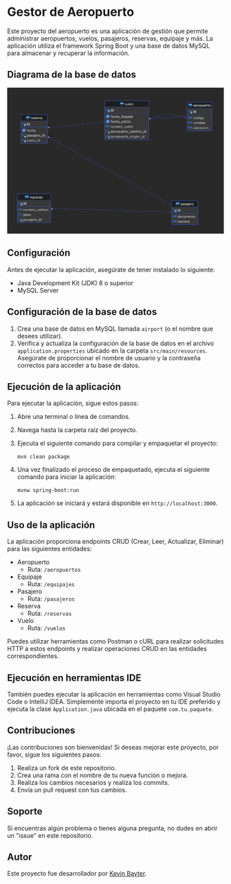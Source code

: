 # Gestor de Aeropuerto

Este proyecto del aeropuerto es una aplicación de gestión que permite administrar aeropuertos, vuelos, pasajeros, reservas, equipaje y más. La aplicación utiliza el framework Spring Boot y una base de datos MySQL para almacenar y recuperar la información.

## Diagrama de la base de datos
![Diagrama entidad relacion](diagrama.png)


## Configuración

Antes de ejecutar la aplicación, asegúrate de tener instalado lo siguiente:

- Java Development Kit (JDK) 8 o superior
- MySQL Server

## Configuración de la base de datos

1. Crea una base de datos en MySQL llamada `airport` (o el nombre que desees utilizar).
2. Verifica y actualiza la configuración de la base de datos en el archivo `application.properties` ubicado en la carpeta `src/main/resources`. Asegúrate de proporcionar el nombre de usuario y la contraseña correctos para acceder a tu base de datos.

## Ejecución de la aplicación

Para ejecutar la aplicación, sigue estos pasos:

1. Abre una terminal o línea de comandos.
2. Navega hasta la carpeta raíz del proyecto.
3. Ejecuta el siguiente comando para compilar y empaquetar el proyecto:
   ```shell
   mvn clean package
   ```

4. Una vez finalizado el proceso de empaquetado, ejecuta el siguiente comando para iniciar la aplicación:

    ```shell
    mvnw spring-boot:run
    ```

5. La aplicación se iniciará y estará disponible en `http://localhost:3000`.

## Uso de la aplicación

La aplicación proporciona endpoints CRUD (Crear, Leer, Actualizar, Eliminar) para las siguientes entidades:

- Aeropuerto
    - Ruta: `/aeropuertos`
- Equipaje
    - Ruta: `/equipajes`
- Pasajero
    - Ruta: `/pasajeros`
- Reserva
    - Ruta: `/reservas`
- Vuelo
    - Ruta: `/vuelos`

Puedes utilizar herramientas como Postman o cURL para realizar solicitudes HTTP a estos endpoints y realizar operaciones CRUD en las entidades correspondientes.

## Ejecución en herramientas IDE

También puedes ejecutar la aplicación en herramientas como Visual Studio Code o IntelliJ IDEA. Simplemente importa el proyecto en tu IDE preferido y ejecuta la clase `Application.java` ubicada en el paquete `com.tu.paquete`.

## Contribuciones

¡Las contribuciones son bienvenidas! Si deseas mejorar este proyecto, por favor, sigue los siguientes pasos:

1. Realiza un fork de este repositorio.
2. Crea una rama con el nombre de tu nueva función o mejora.
3. Realiza los cambios necesarios y realiza los commits.
4. Envía un pull request con tus cambios.

## Soporte

Si encuentras algún problema o tienes alguna pregunta, no dudes en abrir un "issue" en este repositorio.

## Autor
Este proyecto fue desarrollador por [Kevin Bayter](http://bcod3r.com).




